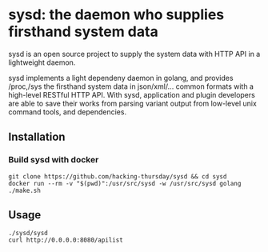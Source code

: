sysd: the daemon who supplies firsthand system data
====

sysd is an open source project to supply the system data with HTTP API in a
lightweight daemon.

sysd implements a light dependeny daemon in golang, and provides /proc,/sys the
firsthand system data in json/xml/... common formats with a high-level RESTful
HTTP API. With sysd, application and plugin developers are able to save their
works from parsing variant output from low-level unix command tools, and
dependencies.

## Installation

### Build sysd with docker

```
git clone https://github.com/hacking-thursday/sysd && cd sysd
docker run --rm -v "$(pwd)":/usr/src/sysd -w /usr/src/sysd golang ./make.sh
```

## Usage

```
./sysd/sysd
curl http://0.0.0.0:8080/apilist
```

